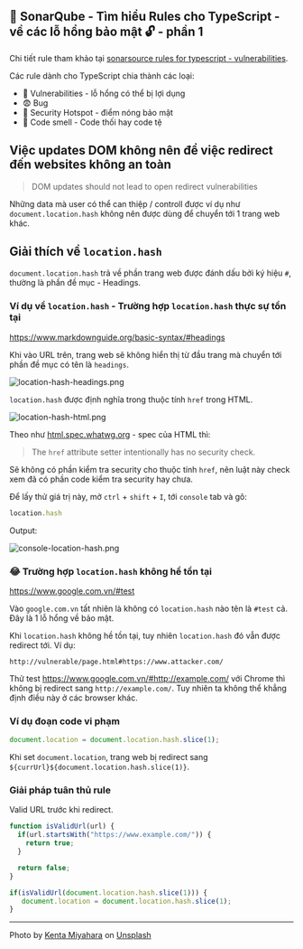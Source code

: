 ## 🧪 SonarQube - Tìm hiểu Rules cho TypeScript - về các lỗ hổng bảo mật 🔓 - phần 1

Chi tiết rule tham khảo tại [sonarsource rules for typescript - vulnerabilities](https://rules.sonarsource.com/typescript/type/Vulnerability/RSPEC-6105).

Các rule dành cho TypeScript chia thành các loại:

- 🤤 Vulnerabilities - lỗ hổng có thể bị lợi dụng
- 😨 Bug
- 🤢 Security Hotspot - điểm nóng bảo mật
- 🤭 Code smell - Code thối hay code tệ

## Việc updates DOM không nên để việc redirect đến websites không an toàn

>DOM updates should not lead to open redirect vulnerabilities

Những data mà user có thể can thiệp / controll được ví dụ như `document.location.hash` không nên được dùng để chuyển tới 1 trang web khác.

## Giải thích về `location.hash`

`document.location.hash` trả về phần trang web được đánh dấu bởi ký hiệu `#`, thường là phần đề mục - Headings.

### Ví dụ về `location.hash` - Trường hợp `location.hash` thực sự tồn tại

https://www.markdownguide.org/basic-syntax/#headings

Khi vào URL trên, trang web sẽ không hiển thị từ đầu trang mà chuyển tới phần đề mục có tên là `headings`.

![location-hash-headings.png](https://cdn.hashnode.com/res/hashnode/image/upload/v1627281521240/j1lmeugyc.png)

`location.hash` được định nghĩa trong thuộc tính `href` trong HTML.

![location-hash-html.png](https://cdn.hashnode.com/res/hashnode/image/upload/v1627281553256/kiGxoLZxg.png)

Theo như [html.spec.whatwg.org](https://html.spec.whatwg.org/multipage/history.html#dom-location-hash-dev) - spec của HTML thì:

>The `href` attribute setter intentionally has no security check.

Sẽ không có phần kiểm tra security cho thuộc tính `href`, nên luật này check xem đã có phần code kiểm tra security hay chưa.

Để lấy thử giá trị này, mở `ctrl` + `shift` + `I`, tới `console` tab và gõ:

```js
location.hash
```

Output:

![console-location-hash.png](https://cdn.hashnode.com/res/hashnode/image/upload/v1627281594705/dZ9v497hI.png)

### 😂 Trường hợp `location.hash` không hề tồn tại

https://www.google.com.vn/#test

Vào `google.com.vn` tất nhiên là không có `location.hash` nào tên là `#test` cả. Đây là 1 lỗ hổng về bảo mật.

Khi `location.hash` không hề tồn tại, tuy nhiên `location.hash` đó vẫn được redirect tới. Ví dụ:

`http://vulnerable/page.html#https://www.attacker.com/`

Thử test https://www.google.com.vn/#http://example.com/ với Chrome thì không bị redirect sang `http://example.com/`.
Tuy nhiên ta không thể khẳng định điều này ở các browser khác.

### Ví dụ đoạn code vi phạm

```js
document.location = document.location.hash.slice(1);
```

Khi set `document.location`, trang web bị redirect sang `${currUrl}${document.location.hash.slice(1)}`.

### Giải pháp tuân thủ rule

Valid URL trước khi redirect.


```js
function isValidUrl(url) {
  if(url.startsWith("https://www.example.com/")) {
    return true;
  }

  return false;
}

if(isValidUrl(document.location.hash.slice(1))) {
   document.location = document.location.hash.slice(1);
}
```

---

Photo by <a href="https://unsplash.com/@kfc0105?utm_source=unsplash&utm_medium=referral&utm_content=creditCopyText">Kenta Miyahara</a> on <a href="https://unsplash.com/?utm_source=unsplash&utm_medium=referral&utm_content=creditCopyText">Unsplash</a>

